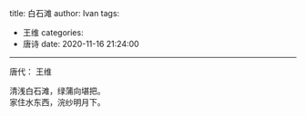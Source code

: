title: 白石滩
author: Ivan
tags:
  - 王维
categories:
  - 唐诗
date: 2020-11-16 21:24:00
---
唐代： 王维

清浅白石滩，绿蒲向堪把。  
家住水东西，浣纱明月下。  